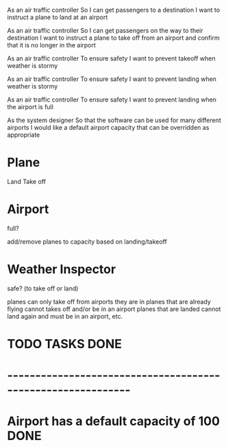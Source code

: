 As an air traffic controller 
So I can get passengers to a destination 
I want to instruct a plane to land at an airport

As an air traffic controller 
So I can get passengers on the way to their destination 
I want to instruct a plane to take off from an airport and confirm that it is no longer in the airport

As an air traffic controller 
To ensure safety 
I want to prevent takeoff when weather is stormy 

As an air traffic controller 
To ensure safety 
I want to prevent landing when weather is stormy 

As an air traffic controller 
To ensure safety 
I want to prevent landing when the airport is full 

As the system designer
So that the software can be used for many different airports
I would like a default airport capacity that can be overridden as appropriate

# Plane
Land
Take off

# Airport
full?
<!-- (default) airport capacity -->
add/remove planes to capacity based on landing/takeoff

# Weather Inspector
safe? (to take off or land)

planes can only take off from airports they are in
planes that are already flying cannot takes off and/or be in an airport 
planes that are landed cannot land again and must be in an airport, etc.

# TODO TASKS                                        DONE
# ------------------------------------------------------------
# Airport has a default capacity of 100             DONE
# 